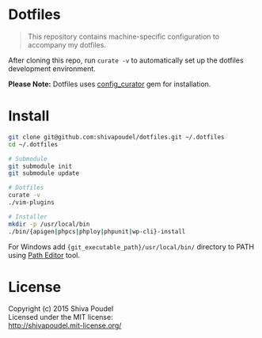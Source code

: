 # Dotfiles

> This repository contains machine-specific configuration to accompany my dotfiles.

After cloning this repo, run `curate -v` to automatically set up the dotfiles development
environment.

__Please Note:__ Dotfiles uses [config_curator](https://rubygems.org/gems/config_curator) gem for installation.

# Install

```bash
git clone git@github.com:shivapoudel/dotfiles.git ~/.dotfiles
cd ~/.dotfiles

# Submodule
git submodule init
git submodule update

# Dotfiles
curate -v
./vim-plugins

# Installer
mkdir -p /usr/local/bin
./bin/{apigen|phpcs|phploy|phpunit|wp-cli}-install
```

For Windows add `{git_executable_path}/usr/local/bin/` directory to PATH using [Path Editor](https://patheditor2.codeplex.com/) tool.

# License

Copyright (c) 2015 Shiva Poudel  
Licensed under the MIT license:  
<http://shivapoudel.mit-license.org/>
